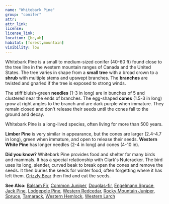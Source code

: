 ```yaml
---
name: "Whitebark Pine"
group: "conifer"
attr: 
attr_link: 
license: 
license_link: 
location: [bc,ab]
habitat: [forest,mountain]
visibility: low 
---
```

Whitebark Pine is a small to medium-sized conifer (40-60 ft) found close to the tree line in the western mountain ranges of Canada and the United States. The tree varies in shape from a **small tree** with a broad crown to a **shrub** with multiple stems and upswept branches. The **branches** are twisted and gnarled if the tree is exposed to strong winds.

The stiff bluish-green **needles** (1-3 in long) are in bunches of 5 and clustered near the ends of branches. The egg-shaped **cones** (1.5-3 in long) grow at right angles to the branch and are dark purple when immature. They remain closed and don't release their seeds until the cones fall to the ground and decay.

Whitebark Pine is a long-lived species, often living for more than 500 years.

**Limber Pine** is very similar in appearance, but the cones are larger (2.4-4.7 in long), green when immature, and open to release their seeds. **Western White Pine** has longer needles (2-4 in long) and cones (4-10 in). 

**Did you know?** Whitebark Pine provides food and shelter for many birds and mammals. It has a special relationship with Clark's Nutcracker. The bird uses its long, slender, curved beak to break open the cones and remove the seeds. It then buries the seeds for winter food, often forgetting where it has left them. [Grizzly Bear](/animals/grizzly) then find and eat the seeds.

<!-- generated, do not edit -->
**See Also:**
[Balsam Fir](/trees/balfir),
[Common Juniper](/trees/comjun),
[Douglas-fir](/trees/doug),
[Engelmann Spruce](/trees/engel),
[Jack Pine](/trees/jack),
[Lodgepole Pine](/trees/lodge),
[Western Redcedar](/trees/redcd),
[Rocky Mountain Juniper](/trees/rockyjun),
[Spruce](/trees/spruce),
[Tamarack](/trees/tam),
[Western Hemlock](/trees/westhem),
[Western Larch](/trees/westlarch)
